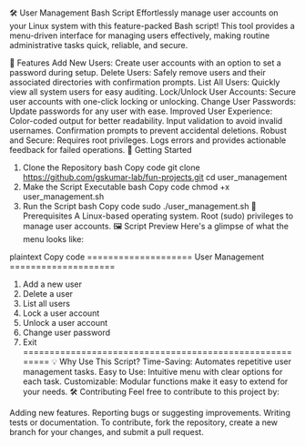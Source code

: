 🛠️ User Management Bash Script
Effortlessly manage user accounts on your Linux system with this feature-packed Bash script! This tool provides a menu-driven interface for managing users effectively, making routine administrative tasks quick, reliable, and secure.

🌟 Features
Add New Users: Create user accounts with an option to set a password during setup.
Delete Users: Safely remove users and their associated directories with confirmation prompts.
List All Users: Quickly view all system users for easy auditing.
Lock/Unlock User Accounts: Secure user accounts with one-click locking or unlocking.
Change User Passwords: Update passwords for any user with ease.
Improved User Experience:
Color-coded output for better readability.
Input validation to avoid invalid usernames.
Confirmation prompts to prevent accidental deletions.
Robust and Secure:
Requires root privileges.
Logs errors and provides actionable feedback for failed operations.
🚀 Getting Started
1. Clone the Repository
bash
Copy code
git clone https://github.com/gskumar-lab/fun-projects.git
cd user_management
2. Make the Script Executable
bash
Copy code
chmod +x user_management.sh
3. Run the Script
bash
Copy code
sudo ./user_management.sh
🔧 Prerequisites
A Linux-based operating system.
Root (sudo) privileges to manage user accounts.
🖼️ Script Preview
Here's a glimpse of what the menu looks like:

plaintext
Copy code
==================== User Management ====================
1. Add a new user
2. Delete a user
3. List all users
4. Lock a user account
5. Unlock a user account
6. Change user password
7. Exit
========================================================
💡 Why Use This Script?
Time-Saving: Automates repetitive user management tasks.
Easy to Use: Intuitive menu with clear options for each task.
Customizable: Modular functions make it easy to extend for your needs.
🛠️ Contributing
Feel free to contribute to this project by:

Adding new features.
Reporting bugs or suggesting improvements.
Writing tests or documentation.
To contribute, fork the repository, create a new branch for your changes, and submit a pull request.
